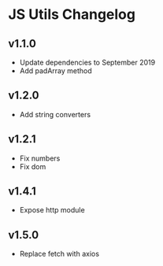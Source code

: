 # JS Utils Changelog

## v1.1.0

- Update dependencies to September 2019
- Add padArray method

## v1.2.0

- Add string converters

## v1.2.1

- Fix numbers
- Fix dom

## v1.4.1

- Expose http module

## v1.5.0

- Replace fetch with axios

